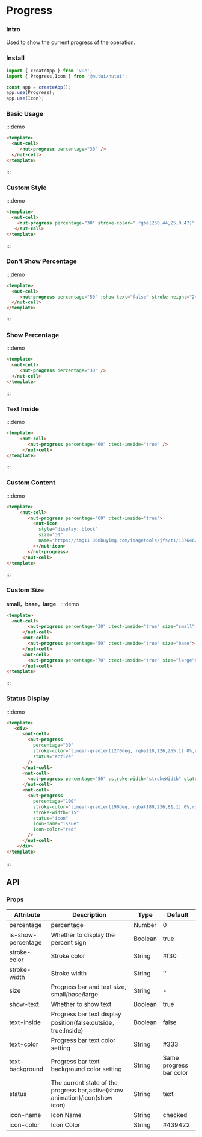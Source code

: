 # Progress

### Intro

Used to show the current progress of the operation.

### Install

``` javascript
import { createApp } from 'vue';
import { Progress,Icon } from '@nutui/nutui';

const app = createApp();
app.use(Progress);
app.use(Icon);

```


### Basic Usage
:::demo
```html
<template>
  <nut-cell>
     <nut-progress percentage="30" />
  </nut-cell>
</template>
```
:::
### Custom Style

:::demo
```html
<template>
  <nut-cell>
    <nut-progress percentage="30" stroke-color=" rgba(250,44,25,0.47)" stroke-width="20" text-color="red" />
   </nut-cell>
</template>
```
:::
### Don't  Show Percentage
:::demo
```html
<template>
  <nut-cell>
     <nut-progress percentage="50" :show-text="false" stroke-height="24" />
  </nut-cell>
</template>
```
:::
### Show Percentage

:::demo
```html
<template>
  <nut-cell>
     <nut-progress percentage="30" />
  </nut-cell>
</template>
```
:::

### Text Inside
:::demo
```html
<template>
     <nut-cell>
        <nut-progress percentage="60" :text-inside="true" />
      </nut-cell>
</template>
```
:::
### Custom Content
:::demo
```html
<template>
     <nut-cell>
        <nut-progress percentage="60" :text-inside="true">
          <nut-icon
            style="display: block"
            size="30"
            name="https://img11.360buyimg.com/imagetools/jfs/t1/137646/13/7132/1648/5f4c748bE43da8ddd/a3f06d51dcae7b60.png"
          ></nut-icon>
        </nut-progress>
      </nut-cell>
</template>
```
:::

### Custom Size

 **small**，**base**，**large** .
:::demo
```html
<template>
  <nut-cell>
        <nut-progress percentage="30" :text-inside="true" size="small"> </nut-progress>
      </nut-cell>
      <nut-cell>
        <nut-progress percentage="50" :text-inside="true" size="base"> </nut-progress>
      </nut-cell>
      <nut-cell>
        <nut-progress percentage="70" :text-inside="true" size="large"> </nut-progress>
      </nut-cell>
</template>
```
:::
### Status Display
:::demo
```html
<template>
   <div>
      <nut-cell>
        <nut-progress
          percentage="30"
          stroke-color="linear-gradient(270deg, rgba(18,126,255,1) 0%,rgba(32,147,255,1) 32.815625%,rgba(13,242,204,1) 100%)"
          status="active"
        />
      </nut-cell>
      <nut-cell>
        <nut-progress percentage="50" :stroke-width="strokeWidth" status="icon" />
      </nut-cell>
      <nut-cell>
        <nut-progress
          percentage="100"
          stroke-color="linear-gradient(90deg, rgba(180,236,81,1) 0%,rgba(66,147,33,1) 100%)"
          stroke-width="15"
          status="icon"
          icon-name="issue"
          icon-color="red"
        />
      </nut-cell>
    </div>
</template>
```
:::
## API
### Props

| Attribute | Description | Type | Default
|----- | ----- | ----- | -----
| percentage | percentage | Number | 0
| is-show-percentage | Whether to display the percent sign | Boolean | true
| stroke-color |Stroke color | String | #f30
| stroke-width |Stroke width | String | ''
| size | Progress bar and text size, small/base/large | String | -
| show-text | Whether to show text | Boolean | true
| text-inside | Progress bar text display position(false:outside，true:Inside) | Boolean | false
| text-color | Progress bar text color setting | String | #333
| text-background | Progress bar text background color setting | String | Same progress bar color
| status | The current state of the progress bar,active(show animation)/icon(show icon) | String | text
| icon-name | Icon Name | String | checked
| icon-color | Icon Color | String | #439422
